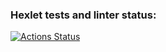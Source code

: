 ### Hexlet tests and linter status:
[![Actions Status](https://github.com/Rmk111/java-project-61/workflows/hexlet-check/badge.svg)](https://github.com/Rmk111/java-project-61/actions)